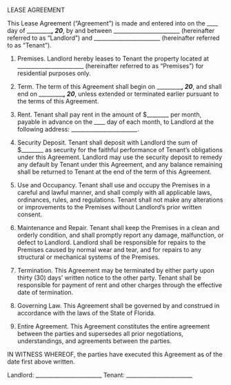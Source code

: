 LEASE AGREEMENT

This Lease Agreement (“Agreement”) is made and entered into on the ____ day of ____________, 20___, by and between ________________________ (hereinafter referred to as “Landlord”) and ________________________ (hereinafter referred to as “Tenant”).

1. Premises. Landlord hereby leases to Tenant the property located at ________________________ (hereinafter referred to as “Premises”) for residential purposes only.

2. Term. The term of this Agreement shall begin on ____________, 20___, and shall end on ____________, 20___, unless extended or terminated earlier pursuant to the terms of this Agreement.

3. Rent. Tenant shall pay rent in the amount of $________ per month, payable in advance on the ____ day of each month, to Landlord at the following address: ________________________.

4. Security Deposit. Tenant shall deposit with Landlord the sum of $________ as security for the faithful performance of Tenant’s obligations under this Agreement. Landlord may use the security deposit to remedy any default by Tenant under this Agreement, and any balance remaining shall be returned to Tenant at the end of the term of this Agreement.

5. Use and Occupancy. Tenant shall use and occupy the Premises in a careful and lawful manner, and shall comply with all applicable laws, ordinances, rules, and regulations. Tenant shall not make any alterations or improvements to the Premises without Landlord’s prior written consent.

6. Maintenance and Repair. Tenant shall keep the Premises in a clean and orderly condition, and shall promptly report any damage, malfunction, or defect to Landlord. Landlord shall be responsible for repairs to the Premises caused by normal wear and tear, and for repairs to any structural or mechanical systems of the Premises.

7. Termination. This Agreement may be terminated by either party upon thirty (30) days’ written notice to the other party. Tenant shall be responsible for payment of rent and other charges through the effective date of termination.

8. Governing Law. This Agreement shall be governed by and construed in accordance with the laws of the State of Florida.

9. Entire Agreement. This Agreement constitutes the entire agreement between the parties and supersedes all prior negotiations, understandings, and agreements between the parties.

IN WITNESS WHEREOF, the parties have executed this Agreement as of the date first above written.

Landlord: ________________________
Tenant: ________________________
